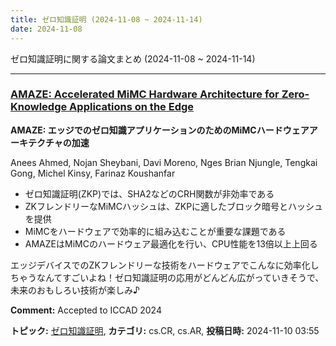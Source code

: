 ```yaml
---
title: ゼロ知識証明 (2024-11-08 ~ 2024-11-14)
date: 2024-11-08
---
```


ゼロ知識証明に関する論文まとめ (2024-11-08 ~ 2024-11-14)


- - -

### [AMAZE: Accelerated MiMC Hardware Architecture for Zero-Knowledge Applications on the Edge](http://arxiv.org/abs/2411.06350)

**AMAZE: エッジでのゼロ知識アプリケーションのためのMiMCハードウェアアーキテクチャの加速**

Anees Ahmed, Nojan Sheybani, Davi Moreno, Nges Brian Njungle, Tengkai Gong, Michel Kinsy, Farinaz Koushanfar

- ゼロ知識証明(ZKP)では、SHA2などのCRH関数が非効率である
- ZKフレンドリーなMiMCハッシュは、ZKPに適したブロック暗号とハッシュを提供
- MiMCをハードウェアで効率的に組み込むことが重要な課題である
- AMAZEはMiMCのハードウェア最適化を行い、CPU性能を13倍以上上回る

エッジデバイスでのZKフレンドリーな技術をハードウェアでこんなに効率化しちゃうなんてすごいよね！ゼロ知識証明の応用がどんどん広がっていきそうで、未来のおもしろい技術が楽しみ♪

**Comment:** Accepted to ICCAD 2024

**トピック:** [ゼロ知識証明](../../zkp), **カテゴリ:** cs.CR, cs.AR, **投稿日時:** 2024-11-10 03:55
